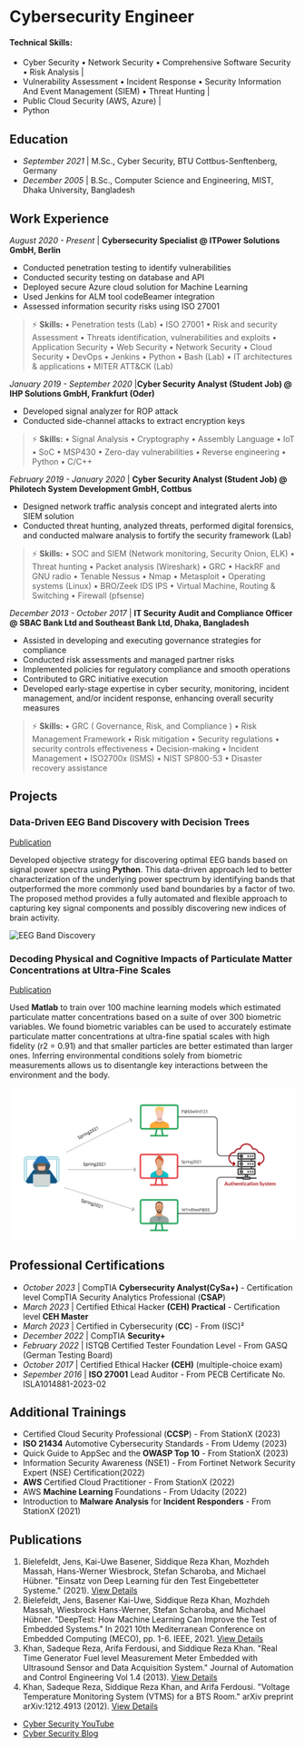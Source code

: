 # Cybersecurity Engineer

#### Technical Skills: 
- Cyber Security • Network Security • Comprehensive Software Security • Risk Analysis |
- Vulnerability Assessment • Incident Response  • Security Information And Event Management (SIEM) • Threat Hunting |
- Public Cloud Security (AWS, Azure) |
- Python



## Education
- _September 2021_	| M.Sc., Cyber Security, BTU Cottbus-Senftenberg, Germany 						       		
- _December 2005_ | B.Sc., Computer Science and Engineering, MIST, Dhaka University, Bangladesh	 			        		



## Work Experience

_August 2020 - Present_ | **Cybersecurity Specialist @ ITPower Solutions GmbH, Berlin**
- Conducted penetration testing to identify vulnerabilities
- Conducted security testing on database and API
- Deployed secure Azure cloud solution for Machine Learning
- Used Jenkins for ALM tool codeBeamer integration
- Assessed information security risks using ISO 27001
  
> ⚡ **Skills:**
> • Penetration tests (Lab) • ISO 27001 • Risk and security Assessment • Threats identification, vulnerabilities and exploits • Application Security • Web Security • Network Security • Cloud Security • DevOps • Jenkins • Python • Bash (Lab) • IT architectures & applications • MITER ATT&CK (Lab)



 _January 2019 - September 2020_ |**Cyber Security Analyst (Student Job) @ IHP Solutions GmbH, Frankfurt (Oder)**
- Developed signal analyzer for ROP attack
- Conducted side-channel attacks to extract encryption keys

> ⚡ **Skills:**
> • Signal Analysis • Cryptography • Assembly Language • IoT • SoC • MSP430 • Zero-day vulnerabilities • Reverse engineering • Python • C/C++



_February 2019 - January 2020_ | **Cyber Security Analyst (Student Job) @ Philotech System Development GmbH, Cottbus**
- Designed network traffic analysis concept and integrated alerts into SIEM solution
- Conducted threat hunting, analyzed threats, performed digital forensics, and conducted malware analysis to fortify the security framework (Lab)

> ⚡ **Skills:**
> • SOC and SIEM (Network monitoring, Security Onion, ELK) • Threat hunting • Packet analysis (Wireshark) • GRC • HackRF and GNU radio • Tenable Nessus • Nmap • Metasploit • Operating systems (Linux) • BRO/Zeek IDS IPS • Virtual Machine, Routing & Switching • Firewall (pfsense)



_December 2013 - October 2017_ | **IT Security Audit and Compliance Officer @ SBAC Bank Ltd and Southeast Bank Ltd, Dhaka, Bangladesh**
- Assisted in developing and executing governance strategies for compliance
- Conducted risk assessments and managed partner risks
- Implemented policies for regulatory compliance and smooth operations
- Contributed to GRC initiative execution
- Developed early-stage expertise in cyber security, monitoring, incident management, and/or incident response, enhancing overall security measures

> ⚡ **Skills:**
> • GRC ( Governance, Risk, and Compliance ) • Risk Management Framework • Risk mitigation • Security regulations • security controls effectiveness • Decision-making • Incident Management • ISO2700x (ISMS) • NIST SP800-53 • Disaster recovery assistance



## Projects
### Data-Driven EEG Band Discovery with Decision Trees
[Publication](https://www.mdpi.com/1424-8220/22/8/3048)

Developed objective strategy for discovering optimal EEG bands based on signal power spectra using **Python**. This data-driven approach led to better characterization of the underlying power spectrum by identifying bands that outperformed the more commonly used band boundaries by a factor of two. The proposed method provides a fully automated and flexible approach to capturing key signal components and possibly discovering new indices of brain activity.

![EEG Band Discovery](/assets/img/eeg_band_discovery.jpeg)

### Decoding Physical and Cognitive Impacts of Particulate Matter Concentrations at Ultra-Fine Scales
[Publication](https://www.mdpi.com/1424-8220/22/11/4240)

Used **Matlab** to train over 100 machine learning models which estimated particulate matter concentrations based on a suite of over 300 biometric variables. We found biometric variables can be used to accurately estimate particulate matter concentrations at ultra-fine spatial scales with high fidelity (r2 = 0.91) and that smaller particles are better estimated than larger ones. Inferring environmental conditions solely from biometric measurements allows us to disentangle key interactions between the environment and the body.

![Bike Study](/assets/img/17bdbbc66c5924d99823be70e98832ed.png)



## Professional Certifications

- _October 2023_ | CompTIA **Cybersecurity Analyst(CySa+)** -  Certification level CompTIA Security Analytics Professional (**CSAP**) 
- _March 2023_ | Certified Ethical Hacker **(CEH) Practical** - Certification level **CEH Master**   
- _March 2023_ | Certified in Cybersecurity (**CC**) - From (ISC)² 
-  _December 2022_ | CompTIA **Security+**  
- _February 2022_ | ISTQB Certified Tester Foundation Level - From GASQ (German Testing Board) 
- _October 2017_ | Certified Ethical Hacker **(CEH)** (multiple-choice exam)    
- _Sepember 2016_ | **ISO 27001** Lead Auditor - From PECB Certificate No. ISLA1014881-2023-02 



## Additional Trainings
- Certified Cloud Security Professional (**CCSP**) - From StationX (2023) 
- **ISO 21434** Automotive Cybersecurity Standards - From Udemy (2023) 
- Quick Guide to AppSec and the **OWASP Top 10** - From StationX (2023)
- Information Security Awareness (NSE1) - From Fortinet Network Security Expert (NSE) Certification(2022)
- **AWS** Certified Cloud Practitioner - From StationX (2022)
- AWS **Machine Learning** Foundations - From Udacity (2022) 
- Introduction to **Malware Analysis** for **Incident Responders** - From StationX (2021)



## Publications

1. Bielefeldt, Jens, Kai-Uwe Basener, Siddique Reza Khan, Mozhdeh Massah, Hans-Werner Wiesbrock, Stefan Scharoba, and Michael Hübner. "Einsatz von Deep Learning für den Test Eingebetteter Systeme." (2021). [View Details](https://dl.gi.de/items/99eebe5c-4de3-4eb0-a995-64965f98dbc1)
2. Bielefeldt, Jens, Basener Kai-Uwe, Siddique Reza Khan, Mozhdeh Massah, Wiesbrock Hans-Werner, Stefan Scharoba, and Michael Hübner. "DeepTest: How Machine Learning Can Improve the Test of Embedded Systems." In 2021 10th Mediterranean Conference on Embedded Computing (MECO), pp. 1-6. IEEE, 2021. [View Details](https://ieeexplore.ieee.org/abstract/document/9460182?casa_token=fmdHALCgyGUAAAAA:icE4KxKSMU7WgOd-j_jmLazjkr0LjmNiR16mnAJoTOXHWS7rS3p5v7_UhxJMCskYAWQgVNFkM7Tr)
3. Khan, Sadeque Reza, Arifa Ferdousi, and Siddique Reza Khan. "Real Time Generator Fuel level Measurement Meter Embedded with Ultrasound Sensor and Data Acquisition System." Journal of Automation and Control Engineering Vol 1.4 (2013). [View Details](https://d1wqtxts1xzle7.cloudfront.net/45442326/Real_Time_Generator_Fuel_level_Measureme20160508-30587-18ob0ao-libre.pdf?1462693011=&response-content-disposition=inline%3B+filename%3DReal_Time_Generator_Fuel_level_Measureme.pdf&Expires=1702809389&Signature=E3q1OID8U7qO7US7CLIRqewBYlFY6pn6vDSV2qwuo-jo7diKT0o0-Y5uGdq8cN8MG2WsOM53WZ-rpu~ACuYJrMuQBrI4gQJe7AC91iuxEl4AYpvobIsCxipEif6bSEVz993NBinfv5Xpg4G3q3ZIeWt3cHT0ZYB6x8lMBwhTCsMqCcmJBPbEGNNUCHDfCywZLqszPntZ7OLlh3CloLmIFUfjF45p7aFdi2ol4QIBsP93v7kSuAh9emYIOnkRYSgV6nLF7AKhPLvttCDwaMCxCnFf5DS~UM07zJ-~iu3I0t9iqV~w4Y8Z2WFyuyR8Ss9~uJ3Zq6tofVnHTcaYxK6KCQ__&Key-Pair-Id=APKAJLOHF5GGSLRBV4ZA)
4. Khan, Sadeque Reza, Siddique Reza Khan, and Arifa Ferdousi. "Voltage Temperature Monitoring System (VTMS) for a BTS Room." arXiv preprint arXiv:1212.4913 (2012). [View Details](https://arxiv.org/abs/1212.4913)


- [Cyber Security YouTube](https://www.youtube.com/channel/UCZ39vC9u72_8X5LHB647aSQ)
- [Cyber Security Blog](https://medium.com/@weexplore2learn)


